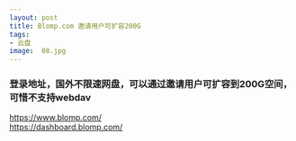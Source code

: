 ```yaml
---
layout: post
title: Blomp.com 邀请用户可扩容200G
tags:
- 云盘
image:  08.jpg
---
```




### 登录地址，国外不限速网盘，可以通过邀请用户可扩容到200G空间，可惜不支持webdav<br>
https://www.blomp.com/<br>
https://dashboard.blomp.com/